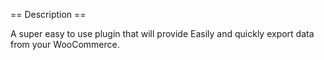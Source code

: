 
== Description ==

A super easy to use plugin that will provide Easily and quickly export data from your WooCommerce.
